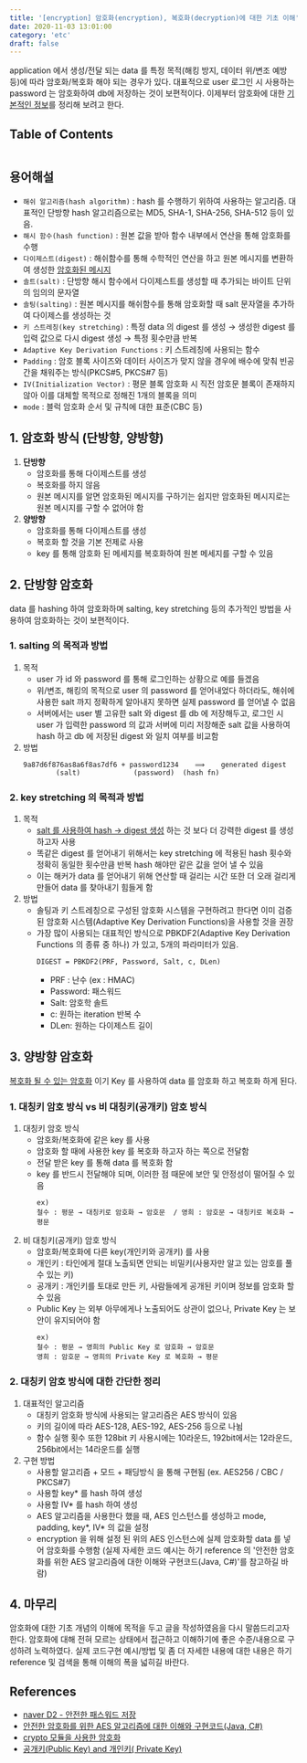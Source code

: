 ```yaml
---
title: '[encryption] 암호화(encryption), 복호화(decryption)에 대한 기초 이해'
date: 2020-11-03 13:01:00
category: 'etc'
draft: false
---
```


application 에서 생성/전달 되는 data 를 특정 목적(해킹 방지, 데이터 위/변조 예방 등)에 따라 암호화/복호화 해야 되는 경우가 있다. 대표적으로 user 로그인 시 사용하는 password 는 암호화하여 db에 저장하는 것이 보편적이다. 이제부터 암호화에 대한 <u>기본적인 정보</u>를 정리해 보려고 한다.

## Table of Contents
```toc
```

## 용어해설
- `해쉬 알고리즘(hash algorithm)` : hash 를 수행하기 위하여 사용하는 알고리즘. 대표적인 단방향 hash 알고리즘으로는 MD5, SHA-1, SHA-256, SHA-512 등이 있음. 
- `해시 함수(hash function)` : 원본 값을 받아 함수 내부에서 연산을 통해 암호화를 수행
- `다이제스트(digest)` : 해쉬함수를 통해 수학적인 연산을 하고 원본 메시지를 변환하여 생성한 <u>암호화된 메시지</u>
- `솔트(salt)` : 단방향 해시 함수에서 다이제스트를 생성할 때 추가되는 바이트 단위의 임의의 문자열
- `솔팅(salting)` : 원본 메시지를 해쉬함수를 통해 암호화할 때 salt 문자열을 추가하여 다이제스를 생성하는 것  
- `키 스트레칭(key stretching)` : 특정 data 의 digest 를 생성 → 생성한 digest 를 입력 값으로 다시 digest 생성 → 특정 횟수만큼 반복
- `Adaptive Key Derivation Functions` : 키 스트레칭에 사용되는 함수  
- `Padding` : 암호 블록 사이즈와 데이터 사이즈가 맞지 않을 경우에 배수에 맞춰 빈공간을 채워주는 방식(PKCS#5, PKCS#7 등)
- `IV(Initialization Vector)` : 평문 블록 암호화 시 직전 암호문 블록이 존재하지 않아 이를 대체할 목적으로 정해진 1개의 블록을 의미  
- `mode` : 블럭 암호화 순서 및 규칙에 대한 표준(CBC 등)

## 1. 암호화 방식 (단방향, 양방향)
1. **단방향**
    - 암호화를 통해 다이제스트를 생성
    - 복호화를 하지 않음
    - 원본 메시지를 알면 암호화된 메시지를 구하기는 쉽지만 암호화된 메시지로는 원본 메시지를 구할 수 없어야 함
2. **양방향**
    - 암호화를 통해 다이제스트를 생성
    - 복호화 할 것을 기본 전제로 사용
    - key 를 통해 암호화 된 메세지를 복호화하여 원본 메세지를 구할 수 있음

## 2. 단방향 암호화
data 를 hashing 하여 암호화하며 salting, key stretching 등의 추가적인 방법을 사용하여 암호화하는 것이 보편적이다.

### 1. salting 의 목적과 방법
1. 목적
    - user 가 id 와 password 를 통해 로그인하는 상황으로 예를 들겠음
    - 위/변조, 해킹의 목적으로 user 의 password 를 얻어내었다 하더라도, 해쉬에 사용한 salt 까지 정확하게 알아내지 못하면 실제 password 를 얻어낼 수 없음 
    - 서버에서는 user 별 고유한 salt 와 digest 를 db 에 저장해두고, 로그인 시 user 가 입력한 password 의 값과 서버에 미리 저장해준 salt 값을 사용하여 hash 하고 db 에 저장된 digest 와 일치 여부를 비교함 
2. 방법
    ```
    9a87d6f876as8a6f8as7df6 + password1234    ⟹    generated digest
            (salt)             (password)  (hash fn)
    ```

### 2. key stretching 의 목적과 방법
1. 목적
    - <u>salt 를 사용하여 hash → digest 생성</u> 하는 것 보다 더 강력한 digest 를 생성하고자 사용
    - 똑같은 digest 를 얻어내기 위해서는 key stretching 에 적용된 hash 횟수와 정확히 동일한 횟수만큼 반복 hash 해야만 같은 값을 얻어 낼 수 있음
    - 이는 해커가 data 를 얻어내기 위해 연산할 때 걸리는 시간 또한 더 오래 걸리게 만들어 data 를 찾아내기 힘들게 함
2. 방법
    - 솔팅과 키 스트레칭으로 구성된 암호화 시스템을 구현하려고 한다면 이미 검증된 암호화 시스템(Adaptive Key Derivation Functions)을 사용할 것을 권장
    - 가장 많이 사용되는 대표적인 방식으로 PBKDF2(Adaptive Key Derivation Functions 의 종류 중 하나) 가 있고, 5개의 파라미터가 있음.
        ```
        DIGEST = PBKDF2(PRF, Password, Salt, c, DLen)
        ```
      - PRF : 난수 (ex : HMAC)
      - Password: 패스워드
      - Salt: 암호학 솔트
      - c: 원하는 iteration 반복 수
      - DLen: 원하는 다이제스트 길이      

## 3. 양방향 암호화
<u>복호화 될 수 있는 암호화</u> 이기 Key 를 사용하여 data 를 암호화 하고 복호화 하게 된다.

### 1. 대칭키 암호 방식 vs 비 대칭키(공개키) 암호 방식
1. 대칭키 암호 방식
    - 암호화/복호화에 같은 key 를 사용
    - 암호화 할 때에 사용한 key 를 복호화 하고자 하는 쪽으로 전달함
    - 전달 받은 key 를 통해 data 를 복호화 함
    - key 를 반드시 전달해야 되며, 이러한 점 때문에 보안 및 안정성이 떨어질 수 있음
        ```
        ex)
        철수 : 평문 → 대칭키로 암호화 → 암호문  / 영희 : 암호문 → 대칭키로 복호화 → 평문
        ```
2. 비 대칭키(공개키) 암호 방식
    - 암호화/복호화에 다른 key(개인키와 공개키) 를 사용
    - 개인키 : 타인에게 절대 노출되면 안되는 비밀키(사용자만 알고 있는 암호를 풀 수 있는 키)
    - 공개키 : 개인키를 토대로 만든 키, 사람들에게 공개된 키이며 정보를 암호화 할 수 있음
    - Public Key 는 외부 아무에게나 노출되어도 상관이 없으나, Private Key 는 보안이 유지되어야 함
        ```
        ex)
        철수 : 평문 → 영희의 Public Key 로 암호화 → 암호문
        영희 : 암호문 → 영희의 Private Key 로 복호화 → 평문
        ```
      
### 2. 대칭키 암호 방식에 대한 간단한 정리
1. 대표적인 알고리즘
    - 대칭키 암호화 방식에 사용되는 알고리즘은 AES 방식이 있음
    - 키의 길이에 따라 AES-128, AES-192, AES-256 등으로 나뉨
    - 함수 실행 횟수 또한 128bit 키 사용시에는 10라운드, 192bit에서는 12라운드, 256bit에서는 14라운드를 실행
2. 구현 방법
    - 사용할 알고리즘 + 모드 + 패딩방식 을 통해 구현됨 (ex. AES256 / CBC / PKCS#7)
    - 사용할 key* 를 hash 하여 생성
    - 사용할 IV* 를 hash 하여 생성
    - AES 알고리즘을 사용한다 했을 때, AES 인스턴스를 생성하고 mode, padding, key*, IV* 의 값을 설정
    - encryption 을 위해 설정 된 위의 AES 인스턴스에 실제 암호화할 data 를 넣어 암호화를 수행함 (실제 자세한 코드 예시는 하기 reference 의 '안전한 암호화를 위한 AES 알고리즘에 대한 이해와 구현코드(Java, C#)'를 참고하길 바람)

## 4. 마무리
암호화에 대한 기초 개념의 이해에 목적을 두고 글을 작성하였음을 다시 말씀드리고자 한다. 암호화에 대해 전혀 모르는 상태에서 접근하고 이해하기에 좋은 수준/내용으로 구성하려 노력하였다. 실제 코드구현 예시/방법 및 좀 더 자세한 내용에 대한 내용은 하기 reference 및 검색을 통해 이해의 폭을 넓히길 바란다.


## References
- [naver D2 - 안전한 패스워드 저장](https://d2.naver.com/helloworld/318732)
- [안전한 암호화를 위한 AES 알고리즘에 대한 이해와 구현코드(Java, C#)](https://dailyworker.github.io/AES-Algorithm-and-Chiper-mode/)
- [crypto 모듈을 사용한 암호화](https://www.zerocho.com/category/NodeJS/post/593a487c2ed1da0018cff95d)
- [공개키(Public Key) and 개인키( Private Key)](http://blog.naver.com/PostView.nhn?blogId=chodahi&logNo=221385524980) 
